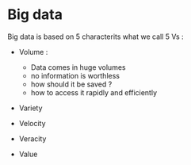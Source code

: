 # Big data

Big data is based on 5 characterits what we call 5 Vs :

- Volume :

  - Data comes in huge volumes
  - no information is worthless
  - how should it be saved ?
  - how to access it rapidly and efficiently

- Variety

- Velocity

- Veracity

- Value
